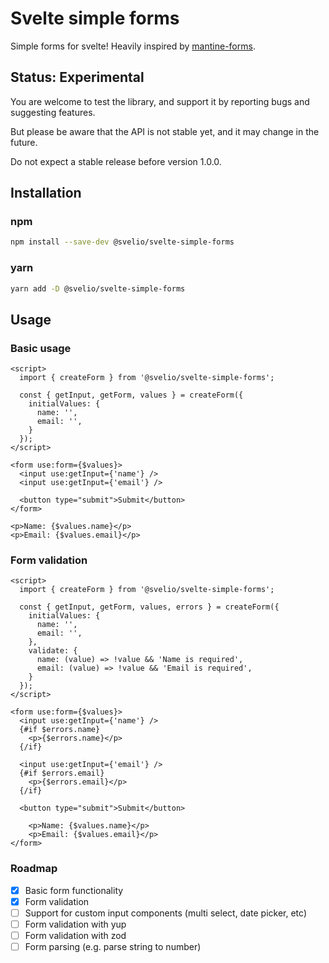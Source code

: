 # Svelte simple forms

Simple forms for svelte! Heavily inspired by [mantine-forms](https://github.com/mantinedev/mantine/tree/master/src/mantine-form).


## Status: Experimental

You are welcome to test the library, and support it by reporting bugs and suggesting features.

But please be aware that the API is not stable yet, and it may change in the future.

Do not expect a stable release before version 1.0.0.

## Installation

### npm

```bash
npm install --save-dev @svelio/svelte-simple-forms
```

### yarn

```bash
yarn add -D @svelio/svelte-simple-forms
```

## Usage

### Basic usage

```svelte
<script>
  import { createForm } from '@svelio/svelte-simple-forms';

  const { getInput, getForm, values } = createForm({
    initialValues: {
      name: '',
      email: '',
    }
  });
</script>

<form use:form={$values}>
  <input use:getInput={'name'} />
  <input use:getInput={'email'} />
  
  <button type="submit">Submit</button>
</form>

<p>Name: {$values.name}</p>
<p>Email: {$values.email}</p>
```

### Form validation

```svelte
<script>
  import { createForm } from '@svelio/svelte-simple-forms';

  const { getInput, getForm, values, errors } = createForm({
    initialValues: {
      name: '',
      email: '',
    },
    validate: {
      name: (value) => !value && 'Name is required',
      email: (value) => !value && 'Email is required',
    }
  });
</script>

<form use:form={$values}>
  <input use:getInput={'name'} />
  {#if $errors.name}
    <p>{$errors.name}</p>
  {/if}
  
  <input use:getInput={'email'} />
  {#if $errors.email}
    <p>{$errors.email}</p>
  {/if}
  
  <button type="submit">Submit</button>

    <p>Name: {$values.name}</p>
    <p>Email: {$values.email}</p>
</form>
```

### Roadmap
- [x] Basic form functionality
- [x] Form validation
- [ ] Support for custom input components (multi select, date picker, etc)
- [ ] Form validation with yup
- [ ] Form validation with zod
- [ ] Form parsing (e.g. parse string to number)
